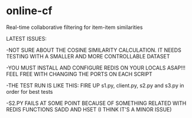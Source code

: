 # online-cf
Real-time collaborative filtering for item-item similarities

LATEST ISSUES:

-NOT SURE ABOUT THE COSINE SIMILARITY CALCULATION. IT NEEDS TESTING WITH A SMALLER AND MORE CONTROLLABLE DATASET

-YOU MUST INSTALL AND CONFIGURE REDIS ON YOUR LOCALS ASAP!!! FEEL FREE WITH CHANGING THE PORTS ON EACH SCRIPT

-THE TEST RUN IS LIKE THIS: FIRE UP s1.py, client.py, s2.py and s3.py in order for best tests

-S2.PY FAILS AT SOME POINT BECAUSE OF SOMETHING RELATED WITH REDIS FUNCTIONS SADD AND HSET (I THINK IT'S A MINOR ISSUE)
